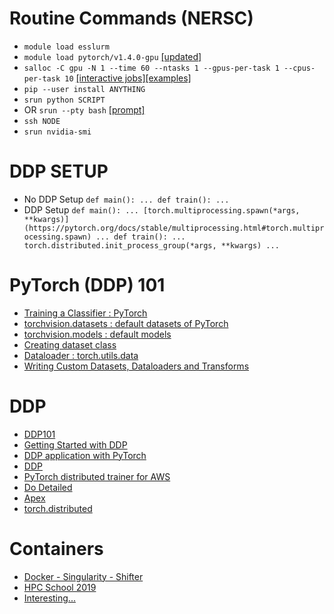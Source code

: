 # Routine Commands (NERSC)

- `module load esslurm`
- `module load pytorch/v1.4.0-gpu` [[updated]](https://docs.nersc.gov/analytics/machinelearning/pytorch/)
- `salloc -C gpu -N 1 --time 60 --ntasks 1 --gpus-per-task 1 --cpus-per-task 10` [[interactive jobs]](https://docs.nersc.gov/jobs/interactive/)[[examples]](https://docs.nersc.gov/jobs/examples/)
- `pip --user install ANYTHING`
- `srun python SCRIPT` 
- OR `srun --pty bash` [[prompt]](https://slurm.schedmd.com/faq.html#prompt)
- `ssh NODE`
- `srun nvidia-smi`

# DDP SETUP
- No DDP Setup
`def main():
  ...
 def train():
  ...`
- DDP Setup
`def main():
  ...
  [torch.multiprocessing.spawn(*args, **kwargs)](https://pytorch.org/docs/stable/multiprocessing.html#torch.multiprocessing.spawn)
  ...
 def train():
  ...
  torch.distributed.init_process_group(*args, **kwargs)
  ...
 `
# PyTorch (DDP) 101

- [Training a Classifier : PyTorch](https://pytorch.org/tutorials/beginner/blitz/cifar10_tutorial.html)
- [torchvision.datasets : default datasets of PyTorch](https://pytorch.org/docs/stable/torchvision/datasets.html)
- [torchvision.models : default models](https://pytorch.org/docs/stable/torchvision/models.html) 
- [Creating dataset class](https://stanford.edu/~shervine/blog/pytorch-how-to-generate-data-parallel)
- [Dataloader : torch.utils.data](https://pytorch.org/docs/stable/data.html)
- [Writing Custom Datasets, Dataloaders and Transforms](https://pytorch.org/tutorials/beginner/data_loading_tutorial.html)

# DDP

- [DDP101](https://yangkky.github.io/2019/07/08/distributed-pytorch-tutorial.html)
- [Getting Started with DDP](https://pytorch.org/tutorials/intermediate/ddp_tutorial.html)
- [DDP application with PyTorch](https://pytorch.org/tutorials/intermediate/dist_tuto.html)
- [DDP](https://pytorch.org/docs/master/notes/ddp.html)
- [PyTorch distributed trainer for AWS](https://pytorch.org/tutorials/beginner/aws_distributed_training_tutorial.html)
- [Do Detailed](http://www.telesens.co/2019/04/04/distributed-data-parallel-training-using-pytorch-on-aws/)
- [Apex](https://nvidia.github.io/apex/index.html)
- [torch.distributed](https://pytorch.org/docs/stable/distributed.html)

# Containers

- [Docker - Singularity - Shifter](https://tin6150.github.io/psg/blogger_container_hpc.html)
- [HPC School 2019](https://ulhpc-tutorials.readthedocs.io/en/latest/containers/singularity/slides.pdf)
- [Interesting...](https://www.stackhpc.com/the-state-of-hpc-containers.html)
